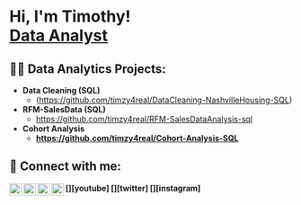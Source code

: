 <h1>Hi, I'm Timothy! <br/><a href="https://github.com/timzy4real">Data Analyst</a>

<h2>👨‍💻 Data Analytics Projects:</h2>

- <b>Data Cleaning (SQL)</b>
  - (https://github.com/timzy4real/DataCleaning-NashvilleHousing-SQL)
- <b>RFM-SalesData (SQL)</b>
  - https://github.com/timzy4real/RFM-SalesDataAnalysis-sql<b>
- <b>Cohort Analysis</b>
  - https://github.com/timzy4real/Cohort-Analysis-SQL

<h2> 🤳 Connect with me:</h2>

[<img align="left" alt="JoshMadakor | YouTube" width="22px" src="https://cdn.jsdelivr.net/npm/simple-icons@v3/icons/youtube.svg" />][youtube]
[<img align="left" alt="JoshMadakor | Twitter" width="22px" src="https://cdn.jsdelivr.net/npm/simple-icons@v3/icons/twitter.svg" />][twitter]
[<img align="left" alt="JoshMadakor | LinkedIn" width="22px" src="https://cdn.jsdelivr.net/npm/simple-icons@v3/icons/linkedin.svg" />][linkedin]
[<img align="left" alt="JoshMadakor | Instagram" width="22px" src="https://cdn.jsdelivr.net/npm/simple-icons@v3/icons/instagram.svg" />][instagram]

[linkedin]: https://linkedin.com/in/momoh-timothy

<!--
**joshmadakor1/joshmadakor1** is a ✨ _special_ ✨ repository because its `README.md` (this file) appears on your GitHub profile.

Here are some ideas to get you started:

- 🔭 I’m currently working on ...
- 🌱 I’m currently learning ...
- 👯 I’m looking to collaborate on ...
- 🤔 I’m looking for help with ...
- 💬 Ask me about ...
- 📫 How to reach me: ...
- 😄 Pronouns: ...
- ⚡ Fun fact: ...
-->
